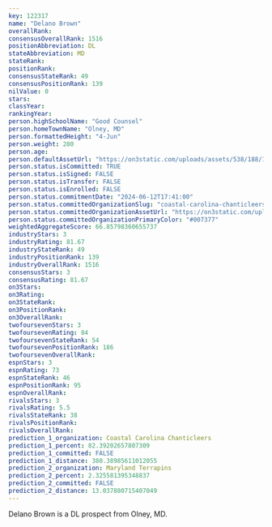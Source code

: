 ```yaml
---
key: 122317
name: "Delano Brown"
overallRank: 
consensusOverallRank: 1516
positionAbbreviation: DL
stateAbbreviation: MD
stateRank: 
positionRank: 
consensusStateRank: 49
consensusPositionRank: 139
nilValue: 0
stars: 
classYear: 
rankingYear: 
person.highSchoolName: "Good Counsel"
person.homeTownName: "Olney, MD"
person.formattedHeight: "4-Jun"
person.weight: 280
person.age: 
person.defaultAssetUrl: "https://on3static.com/uploads/assets/538/188/188538.png"
person.status.isCommitted: TRUE
person.status.isSigned: FALSE
person.status.isTransfer: FALSE
person.status.isEnrolled: FALSE
person.status.commitmentDate: "2024-06-12T17:41:00"
person.status.committedOrganizationSlug: "coastal-carolina-chanticleers"
person.status.committedOrganizationAssetUrl: "https://on3static.com/uploads/assets/887/149/149887.svg"
person.status.committedOrganizationPrimaryColor: "#007377"
weightedAggregateScore: 66.85798360655737
industryStars: 3
industryRating: 81.67
industryStateRank: 49
industryPositionRank: 139
industryOverallRank: 1516
consensusStars: 3
consensusRating: 81.67
on3Stars: 
on3Rating: 
on3StateRank: 
on3PositionRank: 
on3OverallRank: 
twofoursevenStars: 3
twofoursevenRating: 84
twofoursevenStateRank: 54
twofoursevenPositionRank: 186
twofoursevenOverallRank: 
espnStars: 3
espnRating: 73
espnStateRank: 46
espnPositionRank: 95
espnOverallRank: 
rivalsStars: 3
rivalsRating: 5.5
rivalsStateRank: 38
rivalsPositionRank: 
rivalsOverallRank: 
prediction_1_organization: Coastal Carolina Chanticleers
prediction_1_percent: 82.39202657807309
prediction_1_committed: FALSE
prediction_1_distance: 380.38985611012055
prediction_2_organization: Maryland Terrapins
prediction_2_percent: 2.325581395348837
prediction_2_committed: FALSE
prediction_2_distance: 13.037880715407049
---
```

Delano Brown is a DL prospect from Olney, MD.